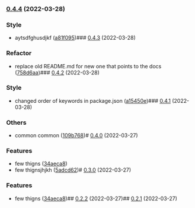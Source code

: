 

### [0.4.4](https://github.com/prometheusn/chilerut/compare/v0.4.3...v0.4.4) (2022-03-28)


### Style

* aytsdfghusdjkf ([a81f095](https://github.com/prometheusn/chilerut/commit/a81f0950242505f25dc12f94104496449a1cc91b))### [0.4.3](https://github.com/prometheusn/chilerut/compare/v0.4.2...v0.4.3) (2022-03-28)


### Refactor

* replace old README.md for new one that points to the docs ([758d6aa](https://github.com/prometheusn/chilerut/commit/758d6aa90d6fb326f1cf928d93e6a315fbe951a4))### [0.4.2](https://github.com/prometheusn/chilerut/compare/v0.4.1...v0.4.2) (2022-03-28)


### Style

* changed order of keywords in package.json ([a15450e](https://github.com/prometheusn/chilerut/commit/a15450ec8717fc555414fc8f3d19635e65709bea))### [0.4.1](https://github.com/prometheusn/chilerut/compare/v0.4.0...v0.4.1) (2022-03-28)


### Others

* common common ([109b768](https://github.com/prometheusn/chilerut/commit/109b7680daf213e548d6bcefcf97ea51b887e470))# [0.4.0](https://github.com/prometheusn/chilerut/compare/v0.2.2...v0.4.0) (2022-03-27)


### Features

* few thigns ([34aeca8](https://github.com/prometheusn/chilerut/commit/34aeca829a3e94968a1432784851e58946ba8a3a))
* few thignsjhjkh ([5adcd62](https://github.com/prometheusn/chilerut/commit/5adcd62a557fda67936d3c01ae18a0a27b093bff))# [0.3.0](https://github.com/prometheusn/chilerut/compare/v0.2.2...v0.3.0) (2022-03-27)


### Features

* few thigns ([34aeca8](https://github.com/prometheusn/chilerut/commit/34aeca829a3e94968a1432784851e58946ba8a3a))## [0.2.2](https://github.com/prometheusn/chilerut/compare/v0.2.1...v0.2.2) (2022-03-27)## [0.2.1](https://github.com/prometheusn/chilerut/compare/v0.2.0...v0.2.1) (2022-03-27)